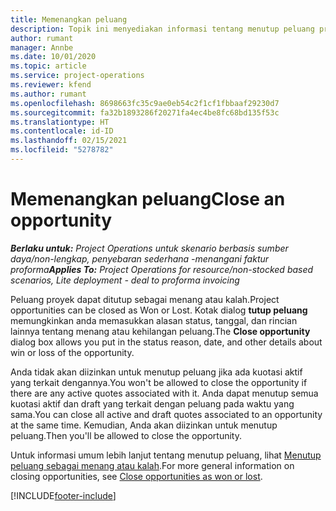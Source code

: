 ```yaml
---
title: Memenangkan peluang
description: Topik ini menyediakan informasi tentang menutup peluang proyek.
author: rumant
manager: Annbe
ms.date: 10/01/2020
ms.topic: article
ms.service: project-operations
ms.reviewer: kfend
ms.author: rumant
ms.openlocfilehash: 8698663fc35c9ae0eb54c2f1cf1fbbaaf29230d7
ms.sourcegitcommit: fa32b1893286f20271fa4ec4be8fc68bd135f53c
ms.translationtype: HT
ms.contentlocale: id-ID
ms.lasthandoff: 02/15/2021
ms.locfileid: "5278782"
---
```

# <a name="close-an-opportunity"></a><span data-ttu-id="96c66-103">Memenangkan peluang</span><span class="sxs-lookup"><span data-stu-id="96c66-103">Close an opportunity</span></span>

<span data-ttu-id="96c66-104">_**Berlaku untuk:** Project Operations untuk skenario berbasis sumber daya/non-lengkap, penyebaran sederhana -menangani faktur proforma_</span><span class="sxs-lookup"><span data-stu-id="96c66-104">_**Applies To:** Project Operations for resource/non-stocked based scenarios, Lite deployment - deal to proforma invoicing_</span></span>

<span data-ttu-id="96c66-105">Peluang proyek dapat ditutup sebagai menang atau kalah.</span><span class="sxs-lookup"><span data-stu-id="96c66-105">Project opportunities can be closed as Won or Lost.</span></span> <span data-ttu-id="96c66-106">Kotak dialog **tutup peluang** memungkinkan anda memasukkan alasan status, tanggal, dan rincian lainnya tentang menang atau kehilangan peluang.</span><span class="sxs-lookup"><span data-stu-id="96c66-106">The **Close opportunity** dialog box allows you put in the status reason, date, and other details about win or loss of the opportunity.</span></span>

<span data-ttu-id="96c66-107">Anda tidak akan diizinkan untuk menutup peluang jika ada kuotasi aktif yang terkait dengannya.</span><span class="sxs-lookup"><span data-stu-id="96c66-107">You won't be allowed to close the opportunity if there are any active quotes associated with it.</span></span> <span data-ttu-id="96c66-108">Anda dapat menutup semua kuotasi aktif dan draft yang terkait dengan peluang pada waktu yang sama.</span><span class="sxs-lookup"><span data-stu-id="96c66-108">You can close all active and draft quotes associated to an opportunity at the same time.</span></span> <span data-ttu-id="96c66-109">Kemudian, Anda akan diizinkan untuk menutup peluang.</span><span class="sxs-lookup"><span data-stu-id="96c66-109">Then you'll be allowed to close the opportunity.</span></span>

<span data-ttu-id="96c66-110">Untuk informasi umum lebih lanjut tentang menutup peluang, lihat [Menutup peluang sebagai menang atau kalah](https://docs.microsoft.com/dynamics365/sales-enterprise/close-opportunity-won-lost-sales).</span><span class="sxs-lookup"><span data-stu-id="96c66-110">For more general information on closing opportunities, see [Close opportunities as won or lost](https://docs.microsoft.com/dynamics365/sales-enterprise/close-opportunity-won-lost-sales).</span></span>


[!INCLUDE[footer-include](../includes/footer-banner.md)]
